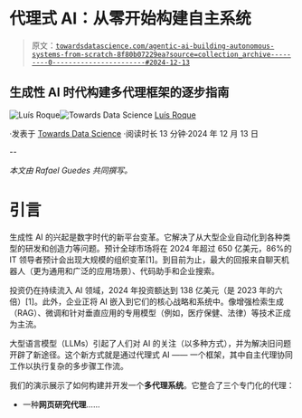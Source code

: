 # 代理式 AI：从零开始构建自主系统

> 原文：[`towardsdatascience.com/agentic-ai-building-autonomous-systems-from-scratch-8f80b07229ea?source=collection_archive---------0-----------------------#2024-12-13`](https://towardsdatascience.com/agentic-ai-building-autonomous-systems-from-scratch-8f80b07229ea?source=collection_archive---------0-----------------------#2024-12-13)

## 生成性 AI 时代构建多代理框架的逐步指南

[](https://medium.com/@luisroque?source=post_page---byline--8f80b07229ea--------------------------------)![Luís Roque](https://medium.com/@luisroque?source=post_page---byline--8f80b07229ea--------------------------------)[](https://towardsdatascience.com/?source=post_page---byline--8f80b07229ea--------------------------------)![Towards Data Science](https://towardsdatascience.com/?source=post_page---byline--8f80b07229ea--------------------------------) [Luís Roque](https://medium.com/@luisroque?source=post_page---byline--8f80b07229ea--------------------------------)

·发表于 [Towards Data Science](https://towardsdatascience.com/?source=post_page---byline--8f80b07229ea--------------------------------) ·阅读时长 13 分钟·2024 年 12 月 13 日

--

*本文由 Rafael Guedes 共同撰写。*

# 引言

生成性 AI 的兴起是数字时代的新平台变革。它解决了从大型企业自动化到各种类型的研发和创造力等问题。预计全球市场将在 2024 年超过 650 亿美元，86%的 IT 领导者预计会出现大规模的组织变革[1]。到目前为止，最大的回报来自聊天机器人（更为通用和广泛的应用场景）、代码助手和企业搜索。

投资仍在持续流入 AI 领域，2024 年投资额达到 138 亿美元（是 2023 年的六倍）[1]。此外，企业正将 AI 嵌入到它们的核心战略和系统中。像增强检索生成（RAG）、微调和针对垂直应用的专用模型（例如，医疗保健、法律）等技术正成为主流。

大型语言模型（LLMs）引起了人们对 AI 的关注（以多种方式），并为解决旧问题开辟了新途径。这个新方式就是通过代理式 AI —— 一个框架，其中自主代理协同工作以执行复杂的多步骤工作流。

我们的演示展示了如何构建并开发一个**多代理系统**。它整合了三个专门化的代理：

+   一种**网页研究代理**……
